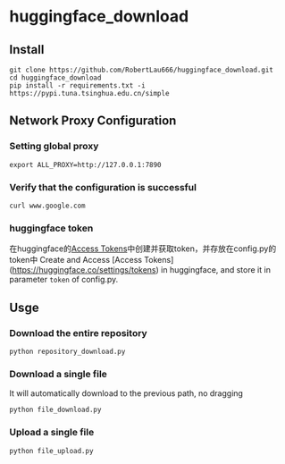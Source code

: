 # huggingface_download
## Install
```
git clone https://github.com/RobertLau666/huggingface_download.git
cd huggingface_download
pip install -r requirements.txt -i https://pypi.tuna.tsinghua.edu.cn/simple
```

## Network Proxy Configuration
### Setting global proxy
```
export ALL_PROXY=http://127.0.0.1:7890
```
### Verify that the configuration is successful
```
curl www.google.com
```
### huggingface token
在huggingface的[Access Tokens](https://huggingface.co/settings/tokens)中创建并获取token，并存放在config.py的token中
Create and Access [Access Tokens] (https://huggingface.co/settings/tokens) in huggingface, and store it in parameter ```token``` of config.py.
## Usge
### Download the entire repository
```
python repository_download.py
```
### Download a single file
It will automatically download to the previous path, no dragging
```
python file_download.py
```
### Upload a single file
```
python file_upload.py
```